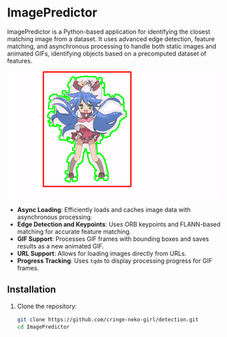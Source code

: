 # ImagePredictor

ImagePredictor is a Python-based application for identifying the closest matching image from a dataset. It uses advanced edge detection, feature matching, and asynchronous processing to handle both static images and animated GIFs, identifying objects based on a precomputed dataset of features.

![Detected Pokémon GIF](Testing/detected_pokemon.gif)


- **Async Loading**: Efficiently loads and caches image data with asynchronous processing.
- **Edge Detection and Keypoints**: Uses ORB keypoints and FLANN-based matching for accurate feature matching.
- **GIF Support**: Processes GIF frames with bounding boxes and saves results as a new animated GIF.
- **URL Support**: Allows for loading images directly from URLs.
- **Progress Tracking**: Uses `tqdm` to display processing progress for GIF frames.

## Installation

1. Clone the repository:

   ```bash
   git clone https://github.com/cringe-neko-girl/detection.git
   cd ImagePredictor
